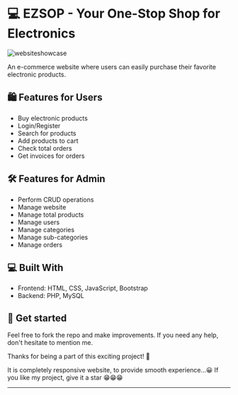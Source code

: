 # 💻 EZSOP - Your One-Stop Shop for Electronics

![websiteshowcase](https://user-images.githubusercontent.com/81921291/217268286-4e1efc2b-a9a0-40e5-b77f-b70c7fc84643.png)

An e-commerce website where users can easily purchase their favorite electronic products. 

## 🛍️ Features for Users
- Buy electronic products
- Login/Register
- Search for products
- Add products to cart
- Check total orders
- Get invoices for orders

## 🛠️ Features for Admin
- Perform CRUD operations
- Manage website
- Manage total products
- Manage users
- Manage categories
- Manage sub-categories
- Manage orders

## 💻 Built With
- Frontend: HTML, CSS, JavaScript, Bootstrap
- Backend: PHP, MySQL

## 🚀 Get started
Feel free to fork the repo and make improvements. If you need any help, don't hesitate to mention me.

Thanks for being a part of this exciting project! 🙌

It is completely responsive website, to provide smooth experience...😀
If you like my project, give it a star 😁😁😁

---
